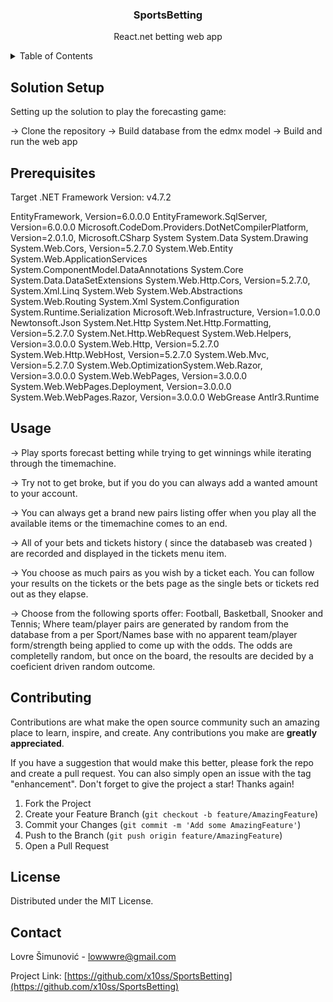 <div align="center">
  <h3 align="center">SportsBetting</h3>
  <p align="center">React.net betting web app</p>
</div>

<details>
  <summary>Table of Contents</summary>
  <ol>
    <li><a href="#solution-setup">Solution Setup</a></li>
	<li><a href="#prerequisites">Prerequisites</a></li>
    <li><a href="#usage">Usage</a></li>
    <li><a href="#contributing">Contributing</a></li>
    <li><a href="#license">License</a></li>
    <li><a href="#contact">Contact</a></li>
  </ol>
</details>

## Solution Setup

Setting up the solution to play the forecasting game:

→ Clone the repository
→ Build database from the edmx model
→ Build and run the web app

## Prerequisites

Target .NET Framework Version: v4.7.2

EntityFramework, Version=6.0.0.0
EntityFramework.SqlServer, Version=6.0.0.0
Microsoft.CodeDom.Providers.DotNetCompilerPlatform, Version=2.0.1.0,
Microsoft.CSharp
System
System.Data
System.Drawing
System.Web.Cors, Version=5.2.7.0
System.Web.Entity
System.Web.ApplicationServices
System.ComponentModel.DataAnnotations
System.Core
System.Data.DataSetExtensions
System.Web.Http.Cors, Version=5.2.7.0,
System.Xml.Linq
System.Web
System.Web.Abstractions
System.Web.Routing
System.Xml
System.Configuration
System.Runtime.Serialization
Microsoft.Web.Infrastructure, Version=1.0.0.0
Newtonsoft.Json
System.Net.Http
System.Net.Http.Formatting, Version=5.2.7.0
System.Net.Http.WebRequest
System.Web.Helpers, Version=3.0.0.0
System.Web.Http, Version=5.2.7.0
System.Web.Http.WebHost, Version=5.2.7.0
System.Web.Mvc, Version=5.2.7.0
System.Web.OptimizationSystem.Web.Razor, Version=3.0.0.0
System.Web.WebPages, Version=3.0.0.0
System.Web.WebPages.Deployment, Version=3.0.0.0
System.Web.WebPages.Razor, Version=3.0.0.0
WebGrease
Antlr3.Runtime

## Usage

→ Play sports forecast betting while trying to get winnings while iterating through the timemachine.

→ Try not to get broke, but if you do you can always add a wanted amount to your account.

→ You can always get a brand new pairs listing offer when you play all the available items or the timemachine comes to an end.

→ All of your bets and tickets history ( since the databaseb was created ) are recorded and displayed in the tickets menu item.

→ You choose as much pairs as you wish by a ticket each. You can follow your results on the tickets or the bets page as the single bets or tickets red out as they elapse.

→ Choose from the following sports offer: Football, Basketball, Snooker and Tennis; Where team/player pairs are generated by random from the database from a per Sport/Names base with no apparent team/player form/strength being applied to come up with the odds. The odds are completelly random, but once on the board, the resoults are decided by a coeficient driven random outcome.

## Contributing

Contributions are what make the open source community such an amazing place to learn, inspire, and create. Any contributions you make are **greatly appreciated**.

If you have a suggestion that would make this better, please fork the repo and create a pull request. You can also simply open an issue with the tag "enhancement".
Don't forget to give the project a star! Thanks again!

1. Fork the Project
2. Create your Feature Branch (`git checkout -b feature/AmazingFeature`)
3. Commit your Changes (`git commit -m 'Add some AmazingFeature'`)
4. Push to the Branch (`git push origin feature/AmazingFeature`)
5. Open a Pull Request

## License

Distributed under the MIT License.

## Contact

Lovre Šimunović - lowwwre@gmail.com

Project Link: [https://github.com/x10ss/SportsBetting](https://github.com/x10ss/SportsBetting)
